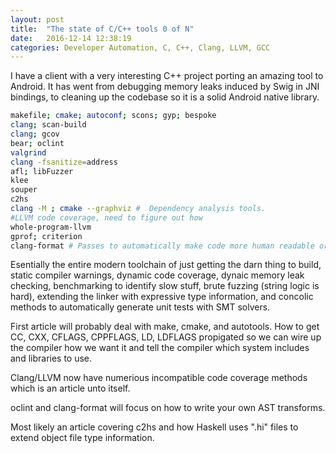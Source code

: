 ```yaml
---
layout: post
title:  "The state of C/C++ tools 0 of N"
date:   2016-12-14 12:38:19
categories: Developer Automation, C, C++, Clang, LLVM, GCC
---
```


I have a client with a very interesting C++ project porting an amazing tool to Android. It has went from debugging memory leaks induced by Swig in JNI bindings, to cleaning up the codebase so it is a solid Android native library.


```bash
makefile; cmake; autoconf; scons; gyp; bespoke
clang; scan-build
clang; gcov
bear; oclint
valgrind
clang -fsanitize=address
afl; libFuzzer
klee
souper
c2hs
clang -M ; cmake --graphviz #  Dependency analysis tools.
#LLVM code coverage, need to figure out how
whole-program-llvm
gprof; criterion
clang-format # Passes to automatically make code more human readable or safer at the AST level.
```

Esentially the entire modern toolchain of just getting the darn thing to build, static compiler warnings, dynamic code coverage, dynaic memory leak checking, benchmarking to identify slow stuff, brute fuzzing (string logic is hard), extending the linker with expressive type information, and concolic methods to automatically generate unit tests with SMT solvers.


First article will probably deal with make, cmake, and autotools.  How to get CC, CXX, CFLAGS, CPPFLAGS, LD, LDFLAGS propigated so we can wire up the compiler how we want it and tell the compiler which system includes and libraries to use.

Clang/LLVM now have numerious incompatible code coverage methods which is an article unto itself.

oclint and clang-format will focus on how to write your own AST transforms.

Most likely an article covering c2hs and how Haskell uses ".hi" files to extend object file type information. 

